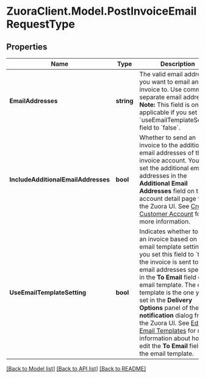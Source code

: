 # ZuoraClient.Model.PostInvoiceEmailRequestType

## Properties

Name | Type | Description | Notes
------------ | ------------- | ------------- | -------------
**EmailAddresses** | **string** | The valid email addresses you want to email an invoice to. Use commas to separate email addresses. **Note:** This field is only applicable if you set the &#x60;useEmailTemplateSetting&#x60; field to &#x60;false&#x60;.  | [optional] 
**IncludeAdditionalEmailAddresses** | **bool** | Whether to send an invoice to the additional email addresses of the invoice account.  You can set the additional email addresses in the **Additional Email Addresses** field on the account detail page from the Zuora UI. See [Create a Customer Account](https://knowledgecenter.zuora.com/BC_Subscription_Management/Customer_Accounts/B_Create_a_Customer_Account#section_2) for more information.  | [optional] [default to false]
**UseEmailTemplateSetting** | **bool** | Indicates whether to email an invoice based on the email template setting.  If you set this field to &#x60;true&#x60;, the invoice is sent to the email addresses specified in the **To Email** field of the email template. The email template is the one you set in the **Delivery Options** panel of the **Edit notification** dialog from the Zuora UI. See [Edit Email Templates](https://knowledgecenter.zuora.com/CF_Users_and_Administrators/Notifications/Create_Email_Templates) for more information about how to edit the **To Email** field in the email template.  | [optional] [default to false]

[[Back to Model list]](../README.md#documentation-for-models) [[Back to API list]](../README.md#documentation-for-api-endpoints) [[Back to README]](../README.md)

